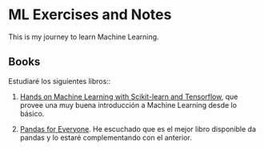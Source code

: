 # ML Exercises and Notes

This is my journey to learn Machine Learning.


## Books

Estudiaré los siguientes libros::

1. [Hands on Machine Learning with Scikit-learn and Tensorflow](https://www.amazon.com/Hands-Machine-Learning-Scikit-Learn-TensorFlow/dp/1491962291), que provee una muy buena introducción a Machine Learning desde lo básico.

2. [Pandas for Everyone](https://www.amazon.com/Pandas-Everyone-Analysis-Addison-Wesley-Analytics/dp/0134546938/ref=sr_1_3?s=books&ie=UTF8&qid=1548310074&sr=1-3&keywords=pandas). He escuchado que es el mejor libro disponible da pandas y lo estaré complementando con el anterior.
